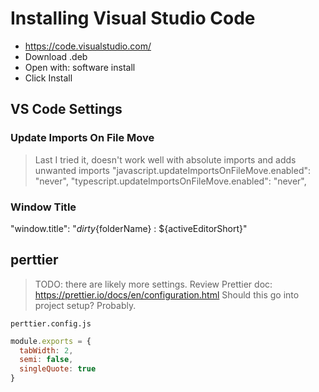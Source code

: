 # Installing Visual Studio Code

- https://code.visualstudio.com/
- Download .deb
- Open with: software install
- Click Install


## VS Code Settings
### Update Imports On File Move
> Last I tried it, doesn't work well with absolute imports and adds unwanted imports
"javascript.updateImportsOnFileMove.enabled": "never",
"typescript.updateImportsOnFileMove.enabled": "never",

### Window Title
"window.title": "${dirty}${folderName} : ${activeEditorShort}"

## perttier

> TODO: there are likely more settings. Review Prettier doc: https://prettier.io/docs/en/configuration.html
> Should this go into project setup? Probably.

`perttier.config.js`
```js
module.exports = {
  tabWidth: 2,
  semi: false,
  singleQuote: true
}

```
